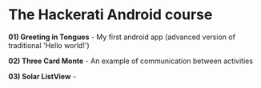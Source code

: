 # <b>The Hackerati Android course</b>

<b>01) Greeting in Tongues</b> - My first android app (advanced version of traditional 'Hello world!')

<b>02) Three Card Monte</b> - An example of communication between activities

<b>03) Solar ListView</b> -
